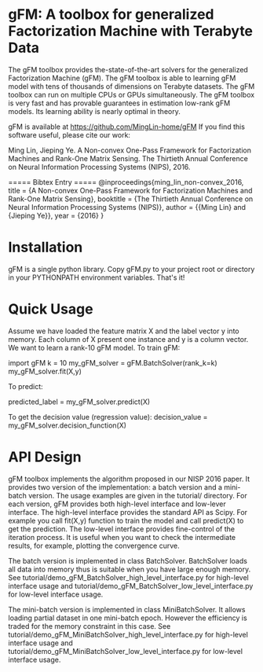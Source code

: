 # gFM: A toolbox for generalized Factorization Machine with Terabyte Data #

The gFM toolbox provides the-state-of-the-art solvers for the generalized Factorization Machine (gFM). The gFM toolbox is able to learning gFM model with tens of thousands of dimensions on Terabyte datasets. The gFM toolbox can run on multiple CPUs or GPUs simultaneously. The gFM toolbox is very fast and has provable guarantees in estimation low-rank gFM models. Its learning ability is nearly optimal in theory.

gFM is available at
https://github.com/MingLin-home/gFM
If you find this software useful, please cite our work:

Ming Lin, Jieping Ye. A Non-convex One-Pass Framework for Factorization Machines and Rank-One Matrix Sensing. The Thirtieth Annual Conference on Neural Information Processing Systems (NIPS), 2016.

===== Bibtex Entry =====
@inproceedings{ming_lin_non-convex_2016,
  title = {A Non-convex One-Pass Framework for Factorization Machines and Rank-One Matrix Sensing}, 
  booktitle = {The Thirtieth Annual Conference on Neural Information Processing Systems (NIPS)},
  author = {{Ming Lin} and {Jieping Ye}},
  year = {2016}
}

Installation
============
gFM is a single python library. Copy gFM.py to your project root or directory in your PYTHONPATH environment variables. That's it!


Quick Usage
===========
Assume we have loaded the feature matrix X and the label vector y into memory. Each column of X present one instance and y is a column vector. We want to learn a rank-10 gFM model. To train gFM:

import gFM
k = 10
my_gFM_solver = gFM.BatchSolver(rank_k=k)
my_gFM_solver.fit(X,y)

To predict:

predicted_label = my_gFM_solver.predict(X)

To get the decision value (regression value):
decision_value = my_gFM_solver.decision_function(X)

API Design
===========

gFM toolbox implements the algorithm proposed in our NISP 2016 paper. It provides two version of the implementation: a batch version and a mini-batch version. The usage examples are given in the tutorial/ directory. For each version, gFM provides both high-level interface and low-lever interface. The high-level interface provides the standard API as Scipy. For example you call fit(X,y) function to train the model and call predict(X) to get the prediction. The low-level interface provides fine-control of the iteration process. It is useful when you want to check the intermediate results, for example, plotting the convergence curve.

The batch version is implemented in class BatchSolver. BatchSolver loads all data into memory thus is suitable when you have large enough memory. See tutorial/demo_gFM_BatchSolver_high_level_interface.py for high-level interface usage and tutorial/demo_gFM_BatchSolver_low_level_interface.py for low-level interface usage.

The mini-batch version is implemented in class MiniBatchSolver. It allows loading partial dataset in one mini-batch epoch. However the efficiency is traded for the memory constraint in this case. See tutorial/demo_gFM_MiniBatchSolver_high_level_interface.py for high-level interface usage and tutorial/demo_gFM_MiniBatchSolver_low_level_interface.py  for low-level interface usage.
